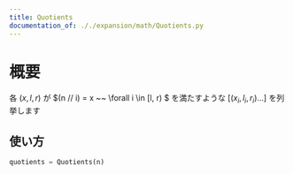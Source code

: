 ```yaml
---
title: Quotients
documentation_of: ././expansion/math/Quotients.py
---
```


# 概要
各 $(x, l, r)$ が $(n // i) = x ~~ \forall i \in [l, r) $ を満たすような $[(x_i, l_i, r_i) \ldots]$ を列挙します

## 使い方
```python
quotients = Quotients(n)
```
